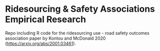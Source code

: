 # Ridesourcing & Safety Associations Empirical Research
Repo including R code for the ridesourcing use - road safety outcomes association paper by Kontou and McDonald 2020 (https://arxiv.org/abs/2001.03461).

